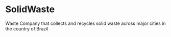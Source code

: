 # SolidWaste
Waste Company that collects and recycles solid waste across major cities in the country of Brazil

